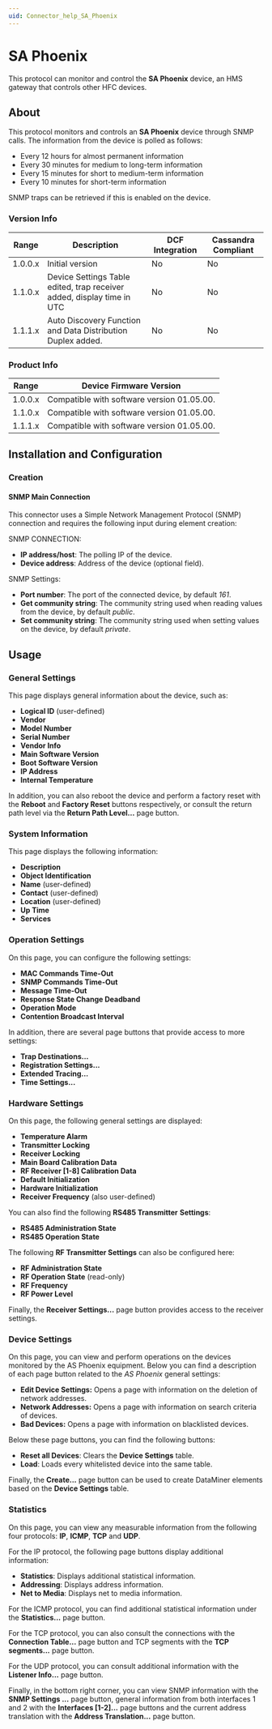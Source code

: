 ```yaml
---
uid: Connector_help_SA_Phoenix
---
```


# SA Phoenix

This protocol can monitor and control the **SA Phoenix** device, an HMS gateway that controls other HFC devices.

## About

This protocol monitors and controls an **SA Phoenix** device through SNMP calls. The information from the device is polled as follows:

- Every 12 hours for almost permanent information
- Every 30 minutes for medium to long-term information
- Every 15 minutes for short to medium-term information
- Every 10 minutes for short-term information

SNMP traps can be retrieved if this is enabled on the device.

### Version Info

| Range     | Description                                                           | DCF Integration     | Cassandra Compliant     |
|------------------|------------------------------------------------------------------------|---------------------|-------------------------|
| 1.0.0.x          | Initial version                                                        | No                  | No                      |
| 1.1.0.x          | Device Settings Table edited, trap receiver added, display time in UTC | No                  | No                      |
| 1.1.1.x          | Auto Discovery Function and Data Distribution Duplex added.            | No                  | No                      |

### Product Info

| **Range** | **Device Firmware Version**                |
|------------------|--------------------------------------------|
| 1.0.0.x          | Compatible with software version 01.05.00. |
| 1.1.0.x          | Compatible with software version 01.05.00. |
| 1.1.1.x          | Compatible with software version 01.05.00. |

## Installation and Configuration

### Creation

#### SNMP Main Connection

This connector uses a Simple Network Management Protocol (SNMP) connection and requires the following input during element creation:

SNMP CONNECTION:

- **IP address/host**: The polling IP of the device.
- **Device address**: Address of the device (optional field).

SNMP Settings:

- **Port number**: The port of the connected device, by default *161*.
- **Get community string**: The community string used when reading values from the device, by default *public*.
- **Set community string**: The community string used when setting values on the device, by default *private*.

## Usage

### General Settings

This page displays general information about the device, such as:

- **Logical ID** (user-defined)
- **Vendor**
- **Model Number**
- **Serial Number**
- **Vendor Info**
- **Main Software Version**
- **Boot Software Version**
- **IP Address**
- **Internal Temperature**

In addition, you can also reboot the device and perform a factory reset with the **Reboot** and **Factory Reset** buttons respectively, or consult the return path level via the **Return Path Level...** page button.

### System Information

This page displays the following information:

- **Description**
- **Object Identification**
- **Name** (user-defined)
- **Contact** (user-defined)
- **Location** (user-defined)
- **Up Time**
- **Services**

### Operation Settings

On this page, you can configure the following settings:

- **MAC Commands Time-Out**
- **SNMP Commands Time-Out**
- **Message Time-Out**
- **Response State Change Deadband**
- **Operation Mode**
- **Contention Broadcast Interval**

In addition, there are several page buttons that provide access to more settings:

- **Trap Destinations...**
- **Registration Settings...**
- **Extended Tracing...**
- **Time Settings...**

### Hardware Settings

On this page, the following general settings are displayed:

- **Temperature Alarm**
- **Transmitter Locking**
- **Receiver Locking**
- **Main Board Calibration Data**
- **RF Receiver \[1-8\] Calibration Data**
- **Default Initialization**
- **Hardware Initialization**
- **Receiver Frequency** (also user-defined)

You can also find the following **RS485 Transmitter** **Settings**:

- **RS485 Administration State**
- **RS485 Operation State**

The following **RF Transmitter Settings** can also be configured here:

- **RF Administration State**
- **RF Operation State** (read-only)
- **RF Frequency**
- **RF Power Level**

Finally, the **Receiver Settings...** page button provides access to the receiver settings.

### Device Settings

On this page, you can view and perform operations on the devices monitored by the AS Phoenix equipment. Below you can find a description of each page button related to the *AS Phoenix* general settings:

- **Edit Device Settings:** Opens a page with information on the deletion of network addresses.
- **Network Addresses:** Opens a page with information on search criteria of devices.
- **Bad Devices:** Opens a page with information on blacklisted devices.

Below these page buttons, you can find the following buttons:

- **Reset all Devices**: Clears the **Device Settings** table.
- **Load**: Loads every whitelisted device into the same table.

Finally, the **Create...** page button can be used to create DataMiner elements based on the **Device Settings** table.

### Statistics

On this page, you can view any measurable information from the following four protocols: **IP**, **ICMP**, **TCP** and **UDP**.

For the IP protocol, the following page buttons display additional information:

- **Statistics**: Displays additional statistical information.
- **Addressing**: Displays address information.
- **Net to Media**: Displays net to media information.

For the ICMP protocol, you can find additional statistical information under the **Statistics...** page button.

For the TCP protocol, you can also consult the connections with the **Connection Table...** page button and TCP segments with the **TCP segments...** page button.

For the UDP protocol, you can consult additional information with the **Listener Info...** page button.

Finally, in the bottom right corner, you can view SNMP information with the **SNMP Settings ...** page button, general information from both interfaces 1 and 2 with the **Interfaces \[1-2\]...** page buttons and the current address translation with the **Address Translation...** page button.
